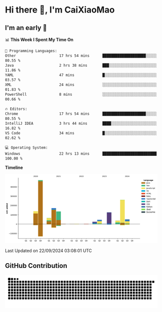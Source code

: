 # Hi there 👋, I'm CaiXiaoMao

## I'm an early 🐤
<!--START_SECTION:waka-->
📊 **This Week I Spent My Time On** 

```text
💬 Programming Languages: 
Other                    17 hrs 54 mins      ████████████████████░░░░░   80.55 % 
Java                     2 hrs 38 mins       ███░░░░░░░░░░░░░░░░░░░░░░   11.86 % 
YAML                     47 mins             █░░░░░░░░░░░░░░░░░░░░░░░░   03.57 % 
XML                      24 mins             ░░░░░░░░░░░░░░░░░░░░░░░░░   01.83 % 
PowerShell               8 mins              ░░░░░░░░░░░░░░░░░░░░░░░░░   00.66 % 

🔥 Editors: 
Chrome                   17 hrs 54 mins      ████████████████████░░░░░   80.55 % 
IntelliJ IDEA            3 hrs 44 mins       ████░░░░░░░░░░░░░░░░░░░░░   16.82 % 
VS Code                  34 mins             █░░░░░░░░░░░░░░░░░░░░░░░░   02.62 % 

💻 Operating System: 
Windows                  22 hrs 13 mins      █████████████████████████   100.00 % 
```

**Timeline**

![Lines of Code chart](https://raw.githubusercontent.com/caixiaomao/caixiaomao/main/assets/bar_graph.png)


 Last Updated on 22/09/2024 03:08:01 UTC
<!--END_SECTION:waka-->

## GitHub Contribution
<picture>
  <source media="(prefers-color-scheme: dark)" srcset="/dist/snake/github-contribution-grid-snake-dark.svg" />
  <source media="(prefers-color-scheme: light)" srcset="/dist/snake/github-contribution-grid-snake.svg" />
  <img alt="github contribution grid snake animation" src="/dist/snake/github-contribution-grid-snake.svg" />
</picture>
